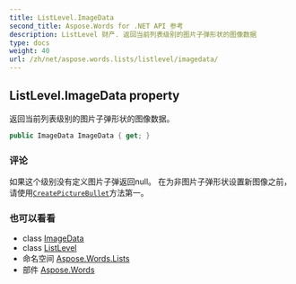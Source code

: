 ```yaml
---
title: ListLevel.ImageData
second_title: Aspose.Words for .NET API 参考
description: ListLevel 财产. 返回当前列表级别的图片子弹形状的图像数据
type: docs
weight: 40
url: /zh/net/aspose.words.lists/listlevel/imagedata/
---
```

## ListLevel.ImageData property

返回当前列表级别的图片子弹形状的图像数据。

```csharp
public ImageData ImageData { get; }
```

### 评论

如果这个级别没有定义图片子弹返回null。 在为非图片子弹形状设置新图像之前，请使用[`CreatePictureBullet`](../createpicturebullet/)方法第一。

### 也可以看看

* class [ImageData](../../../aspose.words.drawing/imagedata/)
* class [ListLevel](../)
* 命名空间 [Aspose.Words.Lists](../../listlevel/)
* 部件 [Aspose.Words](../../../)


